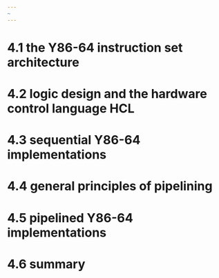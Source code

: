 ```yaml
---
~
---
```


# 4.1 the Y86-64 instruction set architecture


# 4.2 logic design and the hardware control language HCL


# 4.3 sequential Y86-64 implementations


# 4.4 general principles of pipelining


# 4.5 pipelined Y86-64 implementations


# 4.6 summary


